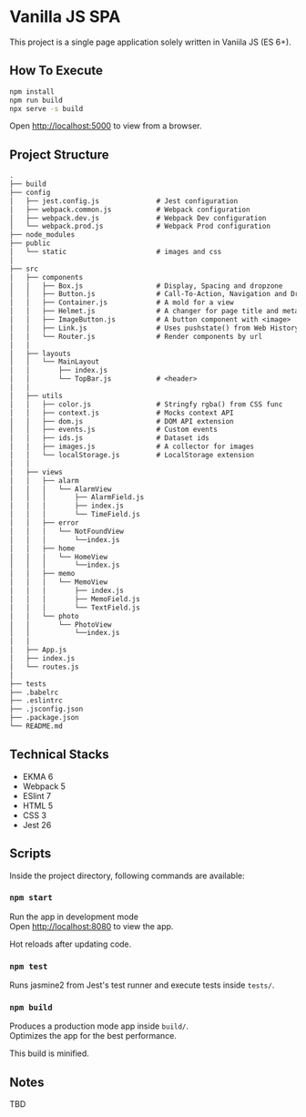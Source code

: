 # Vanilla JS SPA

This project is a single page application solely written in Vaniila JS (ES 6+).

## How To Execute

```zsh
npm install
npm run build
npx serve -s build
```

Open [http://localhost:5000](http://localhost:5000) to view from a browser.

## Project Structure

```txt
.
├── build                           
├── config                          
│   ├── jest.config.js              # Jest configuration
│   ├── webpack.common.js           # Webpack configuration
│   ├── webpack.dev.js              # Webpack Dev configuration
│   └── webpack.prod.js             # Webpack Prod configuration
├── node_modules                    
├── public                          
│   └── static                      # images and css
│   
├── src                             
│   ├── components                  
│   │   ├── Box.js                  # Display, Spacing and dropzone
│   │   ├── Button.js               # Call-To-Action, Navigation and Drag & Drop
│   │   ├── Container.js            # A mold for a view
│   │   ├── Helmet.js               # A changer for page title and meta tags.
│   │   ├── ImageButton.js          # A button component with <image>
│   │   ├── Link.js                 # Uses pushstate() from Web History API 
│   │   └── Router.js               # Render components by url
│   │
│   ├── layouts                     
│   │   └── MainLayout              
│   │       ├── index.js            
│   │       └── TopBar.js           # <header>
│   │
│   ├── utils                       
│   │   ├── color.js                # Stringfy rgba() from CSS func
│   │   ├── context.js              # Mocks context API
│   │   ├── dom.js                  # DOM API extension
│   │   ├── events.js               # Custom events
│   │   ├── ids.js                  # Dataset ids
│   │   ├── images.js               # A collector for images
│   │   └── localStorage.js         # LocalStorage extension
│   │
│   ├── views                       
│   │   ├── alarm               
│   │   │   └── AlarmView           
│   │   │       ├── AlarmField.js   
│   │   │       ├── index.js        
│   │   │       └── TimeField.js    
│   │   ├── error                   
│   │   │   └── NotFoundView        
│   │   │       └──index.js         
│   │   ├── home                    
│   │   │   └── HomeView            
│   │   │       └──index.js         
│   │   ├── memo                    
│   │   │   └── MemoView            
│   │   │       ├── index.js        
│   │   │       ├── MemoField.js    
│   │   │       └── TextField.js    
│   │   └── photo                   
│   │       └── PhotoView           
│   │           └──index.js         
│   │
│   ├── App.js                      
│   ├── index.js                    
│   └── routes.js                   
│   
├── tests                           
├── .babelrc                        
├── .eslintrc                       
├── .jsconfig.json                  
├── .package.json                   
└── README.md
```

## Technical Stacks

- EKMA 6
- Webpack 5
- ESlint 7
- HTML 5
- CSS 3
- Jest 26

## Scripts

Inside the project directory, following commands are available:

### `npm start`

Run the app in development mode\
Open [http://localhost:8080](http://localhost:8080) to view the app.

Hot reloads after updating code.

### `npm test`

Runs jasmine2 from Jest's test runner and execute tests inside `tests/`.

### `npm build`

Produces a production mode app inside `build/`.\
Optimizes the app for the best performance.

This build is minified.

## Notes

TBD
